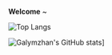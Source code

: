 **Welcome** ~ 

![Top Langs](https://github-readme-stats.vercel.app/api/top-langs/?username=galymzhantolepbergen&theme=algolia&show_icons=true)
<!-- [![Mohammad Saifur Rahman's GitHub stats](https://github-readme-stats.vercel.app/api/top-langs?username=saifurrahman1193&hide=html,scss,stylus,blade,jupyter%20notebook,python,css,shell,batchfile,dockerfile,typescript&theme=algolia&show_icons=true)] -->

![Galymzhan's GitHub stats](https://github-readme-stats.vercel.app/api?username=galymzhantolepbergen&theme=algolia&show_icons=true)]
<!-- ![Galymzhan's GitHub stats](https://github-readme-stats.vercel.app/api?username=galymzhantolepbergen&show_icons=true&theme=dark) -->
